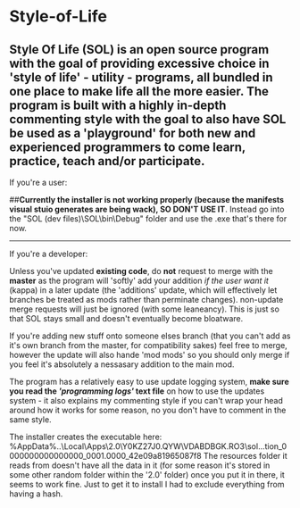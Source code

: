 # Style-of-Life
Style Of Life (SOL) is an open source program with the goal of providing excessive choice in 'style of life' - utility - programs, all bundled in one place to make life all the more easier. The program is built with a highly in-depth commenting style with the goal to also have SOL be used as a 'playground' for both new and experienced programmers to come learn, practice, teach and/or participate.
---
If you're a user:

##**Currently the installer is not working properly (because the manifests visual stuio generates are being wack), SO DON'T USE IT**.
Instead go into the "SOL (dev files)\SOL\bin\Debug" folder and use the .exe that's there for now.


---
If you're a developer:

Unless you've updated **existing code**, do **not** request to merge with the **master** as the program will 'softly' add your addition *if the user want it* (kappa) in a later update (the 'additions' update, which will effectively let branches be treated as mods rather than perminate changes). non-update merge requests will just be ignored (with some leaneancy). This is just so that SOL stays small and doesn't eventually become bloatware.

If you're adding new stuff onto someone elses branch (that you can't add as it's own branch from the master, for compatibility sakes) feel free to merge, however the update will also hande 'mod mods' so you should only merge if you feel it's absolutely a nessasary addition to the main mod.

The program has a relatively easy to use update logging system, **make sure you read the _'programming logs'_ text file** on how to use the updates system - it also explains my commenting style if you can't wrap your head around how it works for some reason, no you don't have to comment in the same style.

The installer creates the executable here:
%AppData%\..\Local\Apps\2.0\Y0KZ27J0.QYW\VDABDBGK.RO3\sol...tion_0000000000000000_0001.0000_42e09a81965087f8
The resources folder it reads from doesn't have all the data in it (for some reason it's stored in some other random folder within the '2.0' folder) once you put it in there, it seems to work fine.
Just to get it to install I had to exclude everything from having a hash.
